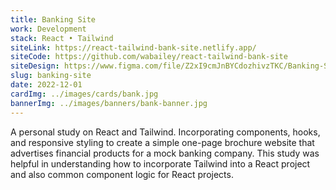 ```yaml
---
title: Banking Site
work: Development
stack: React • Tailwind
siteLink: https://react-tailwind-bank-site.netlify.app/
siteCode: https://github.com/wabailey/react-tailwind-bank-site
siteDesign: https://www.figma.com/file/Z2xI9cmJnBYCdozhivzTKC/Banking-Site?node-id=0%3A1&t=Xxq7JVZk1R0hW8J4-1
slug: banking-site
date: 2022-12-01
cardImg: ../images/cards/bank.jpg
bannerImg: ../images/banners/bank-banner.jpg
---
```


A personal study on React and Tailwind. Incorporating components, hooks, and responsive styling to create a simple one-page brochure website that advertises financial products for a mock banking company. This study was helpful in understanding how to incorporate Tailwind into a React project and also common component logic for React projects.